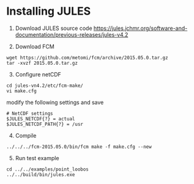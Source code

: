 Installing JULES
==========================================================================

1) Download JULES source code
https://jules.jchmr.org/software-and-documentation/previous-releases/jules-v4.2

2) Download FCM
```
wget https://github.com/metomi/fcm/archive/2015.05.0.tar.gz
tar -xvzf 2015.05.0.tar.gz
```

3) Configure netCDF
```
cd jules-vn4.2/etc/fcm-make/
vi make.cfg
```
modify the following settings and save
```
# NetCDF settings
$JULES_NETCDF{?} = actual
$JULES_NETCDF_PATH{?} = /usr
```
4) Compile
```
../../../fcm-2015.05.0/bin/fcm make -f make.cfg --new
```

5) Run test example
```
cd ../../examples/point_loobos
../../build/bin/jules.exe
```